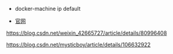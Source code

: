 + docker-machine ip default

+ [官网](https://docs.docker.com/docker-for-windows/install-windows-home/)

https://blog.csdn.net/weixin_42665727/article/details/80996408

https://blog.csdn.net/mysticboy/article/details/106632922

